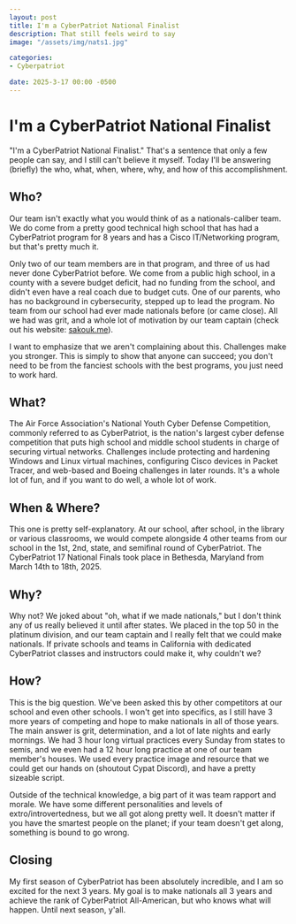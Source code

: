 ```yaml
---
layout: post
title: I'm a CyberPatriot National Finalist
description: That still feels weird to say
image: "/assets/img/nats1.jpg"

categories:
- Cyberpatriot

date: 2025-3-17 00:00 -0500
---
```


# I'm a CyberPatriot National Finalist
"I'm a CyberPatriot National Finalist." That's a sentence that only a few people can say, and I still can't believe it myself. Today I'll be answering (briefly) the who, what, when, where, why, and how of this accomplishment.


## Who?
Our team isn't exactly what you would think of as a nationals-caliber team. We do come from a pretty good technical high school that has had a CyberPatriot program for 8 years and has a Cisco IT/Networking program, but that's pretty much it.

Only two of our team members are in that program, and three of us had never done CyberPatriot before. We come from a public high school, in a county with a severe budget deficit, had no funding from the
school, and didn't even have a real coach due to budget cuts. One of our parents, who has no background in cybersecurity, stepped up to lead the program. No team from our school had ever made nationals before (or came
close). All we had was grit, and a whole lot of motivation by our team captain (check out his website: [sakouk.me](https://sakouk.me/)).

I want to emphasize that we aren't complaining about this. Challenges make you stronger. This is simply to show that anyone can succeed; you don't need to be from the fanciest schools
with the best programs, you just need to work hard.


## What?
The Air Force Association's National Youth Cyber Defense Competition, commonly referred to as CyberPatriot, is the nation's largest cyber defense competition that puts high school and middle school students in charge of
securing virtual networks. Challenges include protecting and hardening Windows and Linux virtual machines, configuring Cisco devices in Packet Tracer, and web-based and Boeing challenges in later rounds. It's a whole lot of
fun, and if you want to do well, a whole lot of work.


## When & Where?
This one is pretty self-explanatory. At our school, after school, in the library or various classrooms, we would compete alongside 4 other teams from our school in the 1st, 2nd, state, and semifinal round of CyberPatriot.
The CyberPatriot 17 National Finals took place in Bethesda, Maryland from March 14th to 18th, 2025.


## Why?
Why not? We joked about "oh, what if we made nationals," but I don't think any of us really believed it until after states. We placed in the top 50 in the platinum division, and our team captain and I really felt that
we could make nationals. If private schools and teams in California with dedicated CyberPatriot classes and instructors could make it, why couldn't we?


## How?
This is the big question. We've been asked this by other competitors at our school and even other schools. I won't get into specifics, as I still have 3 more years of competing and hope to make nationals in all of those
years. The main answer is grit, determination, and a lot of late nights and early mornings. We had 3 hour long virtual practices every Sunday from states to semis, and we even had a 12 hour long practice at one of our
team member's houses. We used every practice image and resource that we could get our hands on (shoutout Cypat Discord), and have a pretty sizeable script.

Outside of the technical knowledge, a big part of it was team
rapport and morale. We have some different personalities and levels of extro/introvertedness, but we all got along pretty well. It doesn't matter if you have the smartest people on the planet; if your team doesn't get
along, something is bound to go wrong. 


## Closing
My first season of CyberPatriot has been absolutely incredible, and I am so excited for the next 3 years. My goal is to make nationals all 3 years and achieve the rank of CyberPatriot All-American, but who knows what will
happen. Until next season, y'all.
